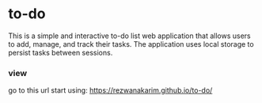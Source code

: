# to-do

This is a simple and interactive to-do list web application that allows users to add, manage, and track their tasks. The application uses local storage to persist tasks between sessions.

### view

go to this url start using: https://rezwanakarim.github.io/to-do/